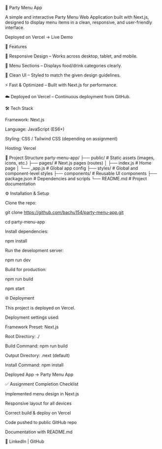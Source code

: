 🎉 Party Menu App

A simple and interactive Party Menu Web Application built with Next.js, designed to display menu items in a clean, responsive, and user-friendly interface.

Deployed on Vercel → Live Demo

🚀 Features

📱 Responsive Design – Works across desktop, tablet, and mobile.

🍴 Menu Sections – Displays food/drink categories clearly.

🎨 Clean UI – Styled to match the given design guidelines.

⚡ Fast & Optimized – Built with Next.js for performance.

☁️ Deployed on Vercel – Continuous deployment from GitHub.

🛠️ Tech Stack

Framework: Next.js

Language: JavaScript (ES6+)

Styling: CSS / Tailwind CSS (depending on assignment)

Hosting: Vercel

📂 Project Structure
party-menu-app/
├── public/            # Static assets (images, icons, etc.)
├── pages/             # Next.js pages (routes)
│   ├── index.js       # Home page
│   └── _app.js        # Global app config
├── styles/            # Global and component-level styles
├── components/        # Reusable UI components
├── package.json       # Dependencies and scripts
└── README.md          # Project documentation

⚙️ Installation & Setup

Clone the repo:

git clone https://github.com/bachu154/party-menu-app.git

cd party-menu-app

Install dependencies:

npm install


Run the development server:

npm run dev

Build for production:

npm run build

npm start

🌐 Deployment

This project is deployed on Vercel.

Deployment settings used:

Framework Preset: Next.js

Root Directory: ./

Build Command: npm run build

Output Directory: .next (default)

Install Command: npm install

Deployed App → Party Menu App

✅ Assignment Completion Checklist

 Implemented menu design in Next.js

 Responsive layout for all devices

 Correct build & deploy on Vercel

 Code pushed to public GitHub repo

 Documentation with README.md


🔗 LinkedIn
 | GitHub

